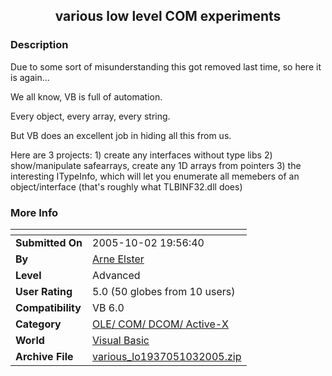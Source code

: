 ﻿<div align="center">

## various low level COM experiments


</div>

### Description

Due to some sort of misunderstanding this got removed last time, so here it is again...

We all know, VB is full of automation.

Every object, every array, every string.

But VB does an excellent job in hiding all this from us.

Here are 3 projects: 1) create any interfaces without type libs 2) show/manipulate safearrays, create any 1D arrays from pointers 3) the interesting ITypeInfo, which will let you enumerate all memebers of an object/interface (that's roughly what TLBINF32.dll does)
 
### More Info
 


<span>             |<span>
---                |---
**Submitted On**   |2005-10-02 19:56:40
**By**             |[Arne Elster](https://github.com/Planet-Source-Code/PSCIndex/blob/master/ByAuthor/arne-elster.md)
**Level**          |Advanced
**User Rating**    |5.0 (50 globes from 10 users)
**Compatibility**  |VB 6\.0
**Category**       |[OLE/ COM/ DCOM/ Active\-X](https://github.com/Planet-Source-Code/PSCIndex/blob/master/ByCategory/ole-com-dcom-active-x__1-29.md)
**World**          |[Visual Basic](https://github.com/Planet-Source-Code/PSCIndex/blob/master/ByWorld/visual-basic.md)
**Archive File**   |[various\_lo1937051032005\.zip](https://github.com/Planet-Source-Code/arne-elster-various-low-level-com-experiments__1-62757/archive/master.zip)








